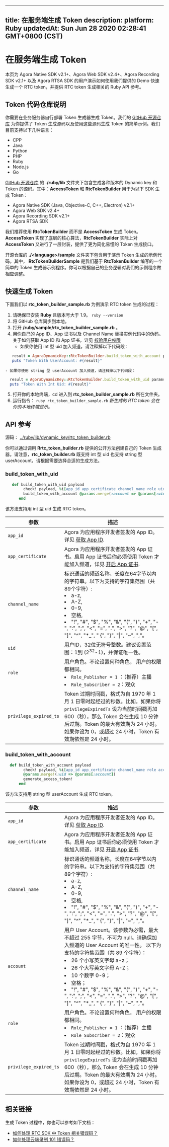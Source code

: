 
---
title: 在服务端生成 Token
description: 
platform: Ruby
updatedAt: Sun Jun 28 2020 02:28:41 GMT+0800 (CST)
---
# 在服务端生成 Token
本页为 Agora Native SDK v2.1+、Agora Web SDK v2.4+、Agora Recording SDK v2.1+ 以及 Agora RTSA SDK  的用户演示如何使用我们提供的 Demo 快速生成一个 RTC token，并提供 RTC token 生成相关的 Ruby API 参考。

## Token 代码仓库说明

你需要在业务服务器自行部署 Token 生成器生成 Token。我们的 [GitHub 开源仓库](https://github.com/AgoraIO/Tools/tree/master/DynamicKey/AgoraDynamicKey) 为你提供了 Token 生成源码以及使用这些源码生成 Token 的简单示例。我们目前支持以下几种语言：

- CPP
- Java
- Python
- PHP
- Ruby
- Node.js
- Go

[GitHub 开源仓库](https://github.com/AgoraIO/Tools/tree/master/DynamicKey/AgoraDynamicKey) 的 <b>./ruby/lib</b> 文件夹下包含生成各种版本的 Dynamic key 和 Token 的源码。其中：**AccessToken** 和 **RtcTokenBuilder** 用于为以下 SDK 生成 Token：

- Agora Native SDK (Java, Objective-C, C++, Electron) v2.1+
- Agora Web SDK v2.4+
- Agora Recording SDK v2.1+ 
- Agora RTSA SDK



我们推荐使用 **RtcTokenBuilder** 而不是 **AccessToken** 生成 Token。**AccessToken** 实现了底层的核心算法，**RtcTokenBuilder** 实际上对 **AccessToken** 又进行了一层封装，提供了更为简化易懂的 Token 生成接口。

开源仓库的 **./\<language\>/sample** 文件夹下包含用于演示 Token 生成的示例代码。其中， **RtcTokenBuilderSample** 是我们基于 **RtcTokenBuilder** 编写的一个简单的 Token 生成器示例程序。你可以根据自己的业务逻辑对我们的示例程序做相应调整。

## 快速生成 Token

下面我们以 **rtc_token_builder_sample.rb** 为例演示 RTC token 生成的过程：

1. 请确保已安装 **Ruby** 且版本号大于 1.9。
     `ruby --version` 
3. 将 GitHub 仓库同步到本地。
4. 打开 **/ruby/sample/rtc_token_builder_sample.rb** 。
5. 用你自己的 App ID、App 证书以及 Channel Name 替换实例代码中的伪码。关于如何获取 App ID 和 App 证书，详见 [校验用户权限](https://docs.agora.io/cn/Agora%20Platform/token?platform=All%20Platforms#app-id)
    - 如果你使用 int 型 uid 加入频道，请注释掉以下代码段：
```Ruby
   result = AgoraDynamicKey::RtcTokenBuilder.build_token_with_account params_with_account
   puts "Token With UserAccount: #{result}"
```
    - 如果你使用 string 型 userAccount 加入频道，请注释掉以下代码段：
```Ruby
  result = AgoraDynamicKey::RtcTokenBuilder.build_token_with_uid params
  puts "Token With Int Uid: #{result}"
```
5. 打开你的本地终端，cd 进入到 **rtc_token_builder_sample.rb** 所在文件夹。
6. 运行指令： 
    `ruby rtc_token_builder_sample.rb` 
     *新生成的 RTC token 会在你的本地终端显示。*
		 


## API 参考

源码： [../ruby/lib/dynamic_key/rtc_token_builder.rb](https://github.com/AgoraIO/Tools/blob/master/DynamicKey/AgoraDynamicKey/ruby/lib/dynamic_key/rtc_token_builder.rb)

你可以通过调用 **Rrtc_token_builder.rb** 提供的公开方法创建自己的 Token 生成器。请注意，**rtc_token_builder.rb** 既支持 int 型 uid 也支持 string 型 userAccount，请根据需要选择合适的生成方法。


### build_token_with_uid

```Ruby
   def build_token_with_uid payload
        check! payload, %i[app_id app_certificate channel_name role uid privilege_expired_ts]
        build_token_with_account @params.merge(:account => @params[:uid])
      end
```

该方法支持用 int 型 uid 生成 RTC token。

| **参数**    | **描述**                                              |
| ---------------- | ------------------------------------------------------------ |
| `app_id`          | Agora 为应用程序开发者签发的 App ID。详见 [获取 App ID](https://docs.agora.io/cn/Agora%20Platform/token/#app-id). | 
| `app_certificate` | Agora 为应用程序开发者签发的 App 证书。启用 App 证书后你必须使用 Token 才能加入频道，详见 [开启 App 证书](https://docs.agora.io/cn/Agora%20Platform/token?platform=All%20Platforms#app-certificate). |
| `channel_name`    | 标识通话的频道名称，长度在64字节以内的字符串。以下为支持的字符集范围（共89个字符）: <li>a-z,<li>A-Z,<li>0-9,<li>空格,<li>"!", "#", "$", "%", "&", "(", ")", "+", "-", ":", ";", "<", "=", ".", ">", "?", "@", "[", "]", "^", "*_", " {", "}", "\|", "~", ","。 |
| `uid`            | 用户ID，32位无符号整数。建议设置范围：1到 (2<sup>32</sup>-1)，并保证唯一性。 |
| `role`          | 用户角色。不论设置何种角色， 用户的权限都相同。<li> `Role_Publisher = 1` ：（推荐）主播</li><li>`Role_Subscriber = 2`：观众</li> |
| `privilege_expired_ts`     | Token 过期时间戳，格式为自 1970 年 1 月 1 日零时起经过的秒数。比如，如果你将 `privilegeExpiredTs` 设为当前时间戳再加 600（秒），那么 Token 会在生成 10 分钟后过期。Token 的最大有效期为 24 小时。如果你设为 0，或超过 24 小时，Token 有效期依然是 24 小时。 |

### build_token_with_account

```Ruby
  def build_token_with_account payload
        check! payload, %i[app_id app_certificate channel_name role account privilege_expired_ts]
        @params.merge!(:uid => @params[:account])
        generate_access_token!
      end
```

该方法支持用 string 型 userAccount 生成 RTC token。

| **参数**    | **描述**                                             |
| ---------------- | ------------------------------------------------------------ |
| `app_id`          | Agora 为应用程序开发者签发的 App ID。详见 [获取 App ID](https://docs.agora.io/cn/Agora%20Platform/token?platform=All%20Platforms#app-id). |
| `app_certificate` | Agora 为应用程序开发者签发的 App 证书。启用 App 证书后你必须使用 Token 才能加入频道，详见 [开启 App 证书](https://docs.agora.io/cn/Agora%20Platform/token/#app-certificate). |
| `channel_name`    | 标识通话的频道名称，长度在64字节以内的字符串。以下为支持的字符集范围（共89个字符）: <li>a-z,<li>A-Z,<li>0-9,<li>空格,<li>"!", "#", "$", "%", "&", "(", ")", "+", "-", ":", ";", "<", "=", ".", ">", "?", "@", "[", "]", "^", "*_", " {", "}", "\|", "~", ","。 |
|`account` | 用户 User Account。该参数为必需，最大不超过 255 字节，不可为 null。请确保加入频道的 User Account 的唯一性。 以下为支持的字符集范围（共 89 个字符）：<li>26 个小写英文字母 a-z；<li>26 个大写英文字母 A-Z；<li>10 个数字 0-9；<li>空格；<li>"!", "#", "$", "%", "&", "(", ")", "+", "-", ":", ";", "<", "=", ".", ">", "?", "@", "[", "]", "^", "*_", " {", "}", "\|", "~", ","。 |
| `role`          | 用户角色。不论设置何种角色， 用户的权限都相同。<li> `Role_Publisher = 1` ：（推荐）主播</li><li>`Role_Subscriber = 2`：观众</li> |
| `privilege_expired_ts`     | Token 过期时间戳，格式为自 1970 年 1 月 1 日零时起经过的秒数。比如，如果你将 `privilegeExpiredTs` 设为当前时间戳再加 600（秒），那么 Token 会在生成 10 分钟后过期。Token 的最大有效期为 24 小时。如果你设为 0，或超过 24 小时，Token 有效期依然是 24 小时。 |
	
## 相关链接
	
生成 Token 过程中，你也可以参考如下文档：

- [如何处理 RTC SDK 中 Token 相关错误码？](https://docs.agora.io/cn/faq/token_error)
- [如何处理云端录制 101 错误码？](https://docs.agora.io/cn/faq/101_error)
